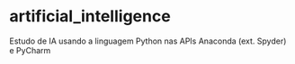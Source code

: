 # artificial_intelligence
Estudo de IA usando a linguagem Python nas APIs Anaconda (ext. Spyder) e PyCharm
